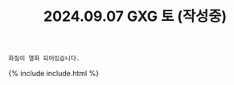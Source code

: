 ﻿---
title: 2024.09.07 GXG 토 (작성중)
categories: [2024, 행사, 코스프레]
comments: false
model: [
    "gxg240907_nmr_778",
    "gxg240907_uizwwa",
    "gxg240907_jopabpa",
    "gxg240907_sawall_cos",
    "gxg240907_siuujeong",
    "gxg240907_eneng_4386",
    "gxg240907_Xx_xXany",
    "gxg240907_Who_is_Ch4in",
    # "gxg240907_ye07i",
    "gxg240907_esu6NB5XQKTBffZ",
]
thumbnail: /assets/img/2024/09-07/thumb.jpg
---

`화질이 열화 되어있습니다.`

{% include include.html %}

<!--
# 1_mishuring12 ]] 올리지 않을 예정
# 2_네루 neru_cosss
# 3_니린
# 4_클리어 magical_clear 
# 5_원콩 wonkong1081631 
# 6_윰례 yumle_cos 
# 7_F 
# 8_아진 _ajin0_0 
# 12_우주의 먼지 
# 13_로라 
# 16_니린2 
# 20_뽀끼 bbokii_049 
# 21_시월 shiwolxx 
# 22_메뭄 cos_memumm98 
# 25_도현우 pllhyun 
# 26_KINE_999 
# 27_챠코 chacco_o 
# 28_하나리코 hanaleaco 
# 29_감민 Gammin_00 
# 30_라티 Lati_Cocona 
# 31_청자 cheong_ia
-->